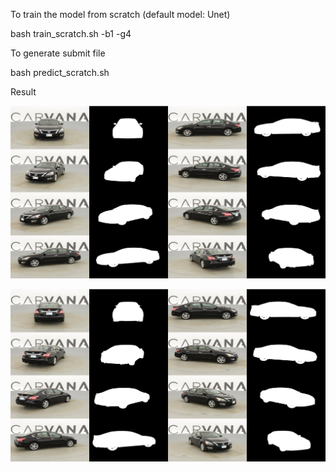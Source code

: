 To train the model from scratch (default model: Unet)

bash train_scratch.sh -b1 -g4

To generate submit file

bash predict_scratch.sh

Result

![image](https://github.com/gavin0430/Visual-Recognition-using-Deep-Learning/blob/master/final%20project/result1.png)

![image](https://github.com/gavin0430/Visual-Recognition-using-Deep-Learning/blob/master/final%20project/result2.png)


